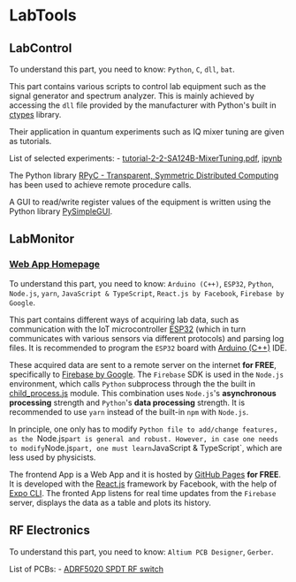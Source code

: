 
# LabTools

## LabControl

To understand this part, you need to know: `Python`, `C`, `dll`, `bat`.

This part contains various scripts to control lab equipment such as the signal generator and spectrum analyzer. This is mainly achieved by accessing the `dll` file provided by the manufacturer with Python's built in [ctypes](https://docs.python.org/3/library/ctypes.html) library.

Their application in quantum experiments such as IQ mixer tuning are given as tutorials. 

List of selected experiments:
    - [tutorial-2-2-SA124B-MixerTuning.pdf](./LabControl/tutorial-2-2-SA124B-MixerTuning/tutorial-2-2-SA124B-MixerTuning.pdf), [ipynb](./LabControl/tutorial-2-2-SA124B-MixerTuning/tutorial-2-2-SA124B-MixerTuning.ipynb)

The Python library [RPyC - Transparent, Symmetric Distributed Computing](https://rpyc.readthedocs.io/en/latest/) has been used to achieve remote procedure calls.

A GUI to read/write register values of the equipment is written using the Python library [PySimpleGUI](https://pysimplegui.readthedocs.io/en/latest/).

## LabMonitor

### [Web App Homepage](https://tesla-cat.github.io/LabTools)

To understand this part, you need to know: `Arduino (C++)`, `ESP32`, `Python`, `Node.js`, `yarn`, `JavaScript & TypeScript`, `React.js by Facebook`, `Firebase by Google`.

This part contains different ways of acquiring lab data, such as communication with the IoT microcontroller [ESP32](https://www.espressif.com/en/products/socs/esp32) (which in turn communicates with various sensors via different protocols) and parsing log files. It is recommended to program the `ESP32` board with [Arduino (C++)](https://www.arduino.cc/reference/en/) IDE.

These acquired data are sent to a remote server on the internet **for FREE**, specifically to [Firebase by Google](https://firebase.google.com/docs/web/setup). The `Firebase` SDK is used in the `Node.js` environment, which calls `Python` subprocess through the the built in [child_process.js](https://nodejs.org/api/child_process.html#child_process_child_process) module. This combination uses `Node.js`'s **asynchronous processing** strength and `Python`'s **data processing** strength. It is recommended to use `yarn` instead of the built-in `npm` with `Node.js`.

In principle, one only has to modify `Python file to add/change features, as the `Node.js` part is general and robust. However, in case one needs to modify `Node.js` part, one must learn `JavaScript & TypeScript`, which are less used by physicists.

The frontend App is a Web App and it is hosted by [GitHub Pages](https://pages.github.com/) **for FREE**. It is developed with the [React.js](https://reactjs.org/docs/getting-started.html) framework by Facebook, with the help of [Expo CLI](https://docs.expo.io/versions/latest/). The fronted App listens for real time updates from the `Firebase` server, displays the data as a table and plots its history.

## RF Electronics

To understand this part, you need to know: `Altium PCB Designer`, `Gerber`.

List of PCBs:
    - [ADRF5020 SPDT RF switch](./RF-Electronics/ADRF5020/ADRF5020-Gerbers.zip)

